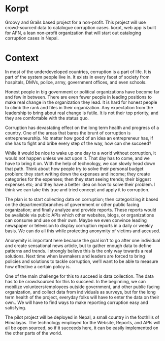 # Korpt
Groovy and Grails based project for a non-profit. This project will use crowd-sourced data to catalogue corruption cases. 
korpt, web app is built for AFN, a lean non-profit organization that will start out cataloging corruption cases in Nepal.

# Context
In most of the underdeveloped countries, corruption is a part of life. It is  part of the system people live in. It exists in every facet of society from hospitals, DMVs, police, army, government offices, and even schools. 

Honest people in big government or political organizations have become far and few in between. There are even fewer people in leading positions to make real change in the organization they lead. It is hard for honest people to climb the rank and files in their organization. Any expectation from the leadership to bring about real change is futile. It is not their top priority, and they are comfortable with the status quo.

Corruption has devastating effect on the long term health and progress of a country. One of the areas that bares the brunt of corruption is entrepreneurship. No matter how good of an idea an entrepreneur has, if she has to fight and bribe every step of the way, how can she succeed? 

While it would be nice to wake up one day to a world without corruption, it would not happen unless we act upon it. That day has to come, and we have to bring it on.  With the help of technology, we can slowly head down that path. Think about how people try to solve their personal budget problem: they start writing down the expenses and income; they create categories for the expenses; then they start seeing trends; their biggest expenses etc; and they have a better idea on how to solve their problem. I think we can take this true and tried concept and apply it to corruption. 

The plan is to start collecting data on corruption; then categorizing it based on the department/branches of government or other public facing organization; and  finally analyze and provide reports. These reports would be available via public APIs which other websites, blogs, or organizations can consume and use on their own. Maybe we even convince leading newspaper or television to display corruption reports in a daily or weekly basis. We can do all this while protecting anonymity of victims and accused.

Anonymity is important here because the goal isn’t to go after one individual and create sensational news article, but to gather enough data to define patterns and trends. I strongly believe this is the only way towards a real solutions. Next time when lawmakers and leaders are forced to bring policies and solutions to tackle corruption, we’ll want to be able to measure how effective a certain policy is.

One of the main challenge for this to succeed is data collection. The data has to be crowdsourced for this to succeed. In the beginning, we can mobilize volunteers/employees outside government, and other public facing organization, and collect data from individuals as surveys, but for the long term health of the project, everyday folks will have to enter the data on their own.. We will have to find ways to make reporting corruption easy and satisfying.

The pilot project will be deployed in Nepal, a small country in the foothills of Himalayas. The technology employed for the Website, Reports, and APIs will all be open sourced, so if it succeeds here, it can be easily implemented on the other parts of the world.

